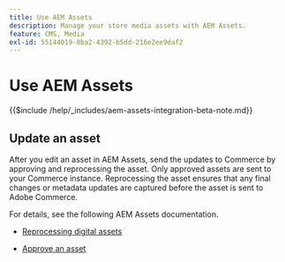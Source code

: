 ```yaml
---
title: Use AEM Assets
description: Manage your store media assets with AEM Assets.
feature: CMS, Media
exl-id: 55144019-8ba2-4392-b5dd-216e2ee9daf2
---
```

# Use AEM Assets

{{$include /help/_includes/aem-assets-integration-beta-note.md}}

<!--In ACAP-844, this topic was linked to from the Commerce Admin products images and videos when the Assets integration is enabled. If the URL to the topic changes, be sure to add a redirect.-->

## Update an asset

After you edit an asset in AEM Assets, send the updates to Commerce by approving and reprocessing the asset. Only approved assets are sent to your Commerce instance. Reprocessing the asset ensures that any final changes or metadata updates are captured before the asset is sent to Adobe Commerce.

For details, see the following AEM Assets documentation.

- [Reprocessing digital assets](https://experienceleague.adobe.com/en/docs/experience-manager-cloud-service/content/assets/manage/reprocessing)

- [Approve an asset](https://experienceleague.adobe.com/en/docs/experience-manager-cloud-service/content/assets/dynamicmedia/dynamic-media-open-apis/approve-assets)
